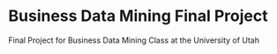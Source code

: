 # Business Data Mining Final Project
Final Project for Business Data Mining Class at the University of Utah
